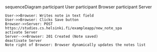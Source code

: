 sequenceDiagram
    participant User
    participant Browser
    participant Server

    User->>Browser: Writes note in text field
    User->>Browser: Clicks Save button
    Browser->>Server: POST https://studies.cs.helsinki.fi/exampleapp/new_note_spa
    activate Server
    Server-->>Browser: 201 Created (Note saved)
    deactivate Server
    Note right of Browser: Browser dynamically updates the notes list
